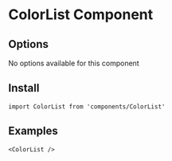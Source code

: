 # ColorList Component


## Options
No options available for this component

## Install
```
import ColorList from 'components/ColorList'
```

## Examples
```
<ColorList />
```